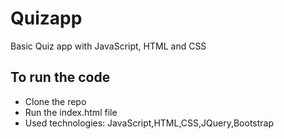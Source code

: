 # Quizapp

Basic Quiz app with JavaScript, HTML and CSS

## To run the code

- Clone the repo
- Run the index.html file
- Used technologies: JavaScript,HTML,CSS,JQuery,Bootstrap
